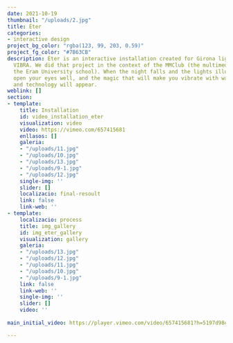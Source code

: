 ```yaml
---
date: 2021-10-19
thumbnail: "/uploads/2.jpg"
title: Éter
categories:
- interactive design
project_bg_color: "rgba(123, 99, 203, 0.59)"
project_fg_color: "#7B63CB"
description: Èter is an interactive installation created for Girona light festival,
  VIBRA. We did that project in the context of the MMClub (the multimedia club of
  the Eram University school). When the night falls and the lights illuminate Girona,
  open your eyes well, and the magic that will make you vibrate with water, earth,
  and technology will appear.
weblink: []
section:
- template: 
    title: Installation
    id: video_installation_eter
    visualization: video
    video: https://vimeo.com/657415681
    enllasos: []
    galeria:
    - "/uploads/11.jpg"
    - "/uploads/10.jpg"
    - "/uploads/13.jpg"
    - "/uploads/9-1.jpg"
    - "/uploads/12.jpg"
    single-img: ''
    slider: []
    localizacio: final-resoult
    link: false
    link-web: ''
- template:
    localizacio: process
    title: img_gallery
    id: img_eter_gallery
    visualization: gallery
    galeria:
    - "/uploads/13.jpg"
    - "/uploads/12.jpg"
    - "/uploads/11.jpg"
    - "/uploads/10.jpg"
    - "/uploads/9-1.jpg"
    link: false
    link-web: ''
    single-img: ''
    slider: []
    video: ''
    
main_initial_video: https://player.vimeo.com/video/657415681?h=5197d98ebe&amp;muted=1&amp;quality=720p&amp;autoplay=1&amp;loop=1&amp;api=1&amp;background=1

---
```

